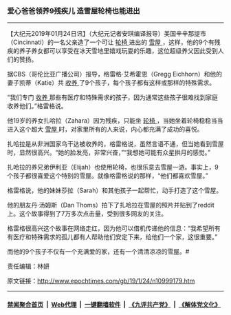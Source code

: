 ### 爱心爸爸领养9残疾儿 造雪屋轮椅也能进出
------------------------

<p>
 【大纪元2019年01月24日讯】（大纪元记者安琪编译报导）美国辛辛那提市（Cincinnati）的一名父亲造了一个可让
 <a href="http://www.epochtimes.com/gb/tag/%E8%BD%AE%E6%A4%85.html">
  轮椅
 </a>
 进出的
 <a href="http://www.epochtimes.com/gb/tag/%E9%9B%AA%E5%B1%8B.html">
  雪屋
 </a>
 ，这样，他的9个有残疾的养子养女都可以享受在冰天雪地里嬉戏玩耍的乐趣，这位超级养父因此受到人们的赞扬。
</p>
<p>
 据CBS（哥伦比亚广播公司）报导，格雷格·艾希霍恩（Gregg Eichhorn）和他的妻子凯蒂（Katie）共
 <a href="http://www.epochtimes.com/gb/tag/%E6%94%B6%E5%85%BB.html">
  收养
 </a>
 了9个孩子，每个孩子都有这样或那样的特殊需求。
</p>
<p>
 “我们专门
 <a href="http://www.epochtimes.com/gb/tag/%E6%94%B6%E5%85%BB.html">
  收养
 </a>
 那些有医疗和特殊需求的孩子，因为通常这些孩子很难找到家庭收养他们。”格雷格说。
</p>
<p>
 他19岁的养女扎哈拉（Zahara）因为残疾，只能坐
 <a href="http://www.epochtimes.com/gb/tag/%E8%BD%AE%E6%A4%85.html">
  轮椅
 </a>
 ，当她坐着轮椅稳稳当当进入这个超大
 <a href="http://www.epochtimes.com/gb/tag/%E9%9B%AA%E5%B1%8B.html">
  雪屋
 </a>
 时，对家里所有的人来说，内心都充满了成功的喜悦。
</p>
<p>
 <center>
 </center>
 扎哈拉是从非洲国家乌干达被收养的，格雷格说，虽然言语不通，但当她看到雪屋时，显然很高兴。“她的脸发亮，非常兴奋，”“我想她可能有众星拱月的感觉。”
</p>
<p>
 扎哈拉的养兄弟伊利亚（Elijah）也使用轮椅，也很乐意去雪屋一游。事实上，9个孩子都很喜爱这个特别的雪屋。就像格雷格说的那样，“他们都喜欢雪屋。”
</p>
<p>
 格雷格说，他的妹妹莎拉（Sarah）和其他孩子一起帮忙，动手打造了这个雪屋。
</p>
<p>
 他的朋友丹·汤姆斯（Dan Thoms）拍下了扎哈拉在雪屋的照片并贴到了reddit上。这个故事得到了7万多次点击量，受到很多网友的关注。
</p>
<p>
 格雷格很高兴这个故事在网络走红，因为他可以借机传递他的信息：“我希望所有有医疗和特殊需求的孤儿都有人帮助他们安定下来，给他们一个家，这很重要。”
</p>
<p>
 而他的9个孩子不仅有一个充满爱的家，还有一个清清凉凉的雪屋。#
</p>
<p>
 责任编辑：林妍
</p>

原文链接：http://www.epochtimes.com/gb/19/1/24/n10999179.htm


------------------------
#### [禁闻聚合首页](https://github.com/gfw-breaker/banned-news/blob/master/README.md) &nbsp;|&nbsp; [Web代理](https://github.com/gfw-breaker/open-proxy/blob/master/README.md) &nbsp;|&nbsp; [一键翻墙软件](https://github.com/gfw-breaker/nogfw/blob/master/README.md) &nbsp;|&nbsp; [《九评共产党》](https://github.com/gfw-breaker/9ping.md/blob/master/README.md#九评之一评共产党是什么) &nbsp;|&nbsp; [《解体党文化》](https://github.com/gfw-breaker/jtdwh.md/blob/master/README.md#绪论)
